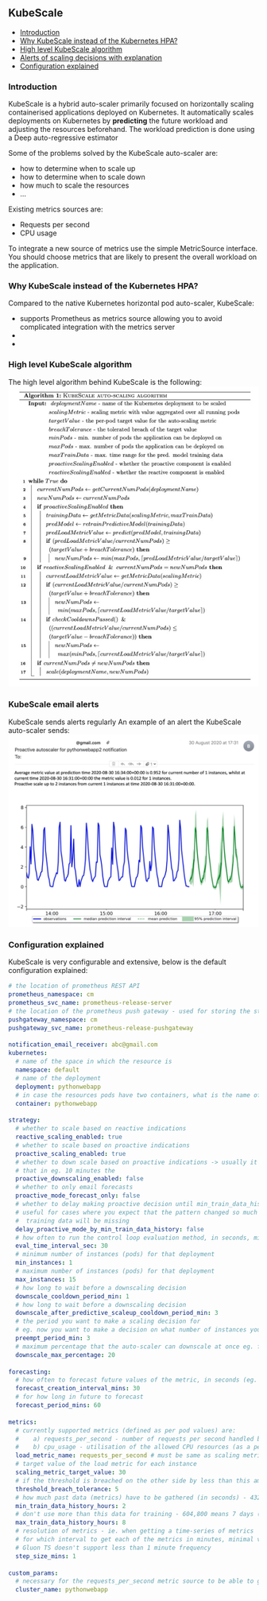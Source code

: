 KubeScale
------------------

- [Introduction](#intro)
- [Why KubeScale instead of the Kubernetes HPA?](#hpa)
- [High level KubeScale algorithm](#high-level)
- [Alerts of scaling decisions with explanation](#prediction-alerts) 
- [Configuration explained](#config)

### Introduction <a name="intro"></a>

KubeScale is a hybrid auto-scaler primarily focused on horizontally scaling containerised applications deployed on Kubernetes.
It automatically scales deployments on Kubernetes by <b>predicting</b> the future workload and adjusting the resources beforehand.
The workload prediction is done using a Deep auto-regressive estimator 

Some of the problems solved by the KubeScale auto-scaler are:
- how to determine when to scale up
- how to determine when to scale down
- how much to scale the resources
- ...

Existing metrics sources are:
- Requests per second
- CPU usage

To integrate a new source of metrics use the simple MetricSource interface.
You should choose metrics that are likely to present the overall workload on the application.

### Why KubeScale instead of the Kubernetes HPA?  <a name="hpa"></a>

Compared to the native Kubernetes horizontal pod auto-scaler, KubeScale:
- supports Prometheus as metrics source allowing you to avoid complicated integration with the metrics server
-   
- 

### High level KubeScale algorithm <a name="high-level"></a>

The high level algorithm behind KubeScale is the following: 
![KubeScale algorithm](KubeScale_algo.jpg)

### KubeScale email alerts <a name="prediction-alerts"></a>

KubeScale sends alerts regularly 
An example of an alert the KubeScale auto-scaler sends:
![KubeScale email alert](KubeScale_email_alert.jpg)

### Configuration explained <a name="config"></a>

KubeScale is very configurable and extensive, below is the default configuration explained:

```yaml
# the location of prometheus REST API
prometheus_namespace: cm
prometheus_svc_name: prometheus-release-server
# the location of the prometheus push gateway - used for storing the state of the autoscaler (ie. which mode it's running in and etc...)
pushgateway_namespace: cm
pushgateway_svc_name: prometheus-release-pushgateway

notification_email_receiver: abc@gmail.com
kubernetes:
  # name of the space in which the resource is
  namespace: default
  # name of the deployment
  deployment: pythonwebapp
  # in case the resources pods have two containers, what is the name of one of the containers
  container: pythonwebapp

strategy:
  # whether to scale based on reactive indications
  reactive_scaling_enabled: true
  # whether to scale based on proactive indications
  proactive_scaling_enabled: true
  # whether to down scale based on proactive indications -> usually it doesn't make sense to downscale if you expect
  # that in eg. 10 minutes the
  proactive_downscaling_enabled: false
  # whether to only email forecasts
  proactive_mode_forecast_only: false
  # whether to delay making proactive decision until min_train_data_history_hours of time passes
  # useful for cases where you expect that the pattern changed so much that the potentially available
  #  training data will be missing
  delay_proactive_mode_by_min_train_data_history: false
  # how often to run the control loop evaluation method, in seconds, min is 30
  eval_time_interval_sec: 30
  # minimum number of instances (pods) for that deployment
  min_instances: 1
  # maximum number of instances (pods) for that deployment
  max_instances: 15
  # how long to wait before a downscaling decision
  downscale_cooldown_period_min: 1
  # how long to wait before a downscaling decision
  downscale_after_predictive_scaleup_cooldown_period_min: 3
  # the period you want to make a scaling decision for
  # eg. now you want to make a decision on what number of instances you should have in 30 seconds
  preempt_period_min: 3
  # maximum percentage that the auto-scaler can downscale at once eg. from 10 to 5 nodes
  downscale_max_percentage: 20

forecasting:
  # how often to forecast future values of the metric, in seconds (eg. 1800s = 30min)
  forecast_creation_interval_mins: 30
  # for how long in future to forecast
  forecast_period_mins: 60

metrics:
  # currently supported metrics (defined as per pod values) are:
  #    a) requests_per_second - number of requests per second handled by each instance
  #    b) cpu_usage - utilisation of the allowed CPU resources (as a percentage - so from 0 to 1)
  load_metric_name: requests_per_second # must be same as scaling metric
  # target value of the load metric for each instance
  scaling_metric_target_value: 30
  # if the threshold is breached on the other side by less than this amount, don't do anything
  threshold_breach_tolerance: 5
  # how much past data (metrics) have to be gathered (in seconds) - 43200 means 12 hours, 1 hour is 3600
  min_train_data_history_hours: 2
  # don't use more than this data for training - 604,800 means 7 days (3600 * 24 * 7). Max value is 14 days
  max_train_data_history_hours: 8
  # resolution of metrics - ie. when getting a time-series of metrics
  # for which interval to get each of the metrics in minutes, minimal value is 1
  # Gluon TS doesn't support less than 1 minute frequency
  step_size_mins: 1

custom_params:
  # necessary for the requests_per_second metric source to be able to get the relevant metric from the Envoy load balancer
  cluster_name: pythonwebapp
```